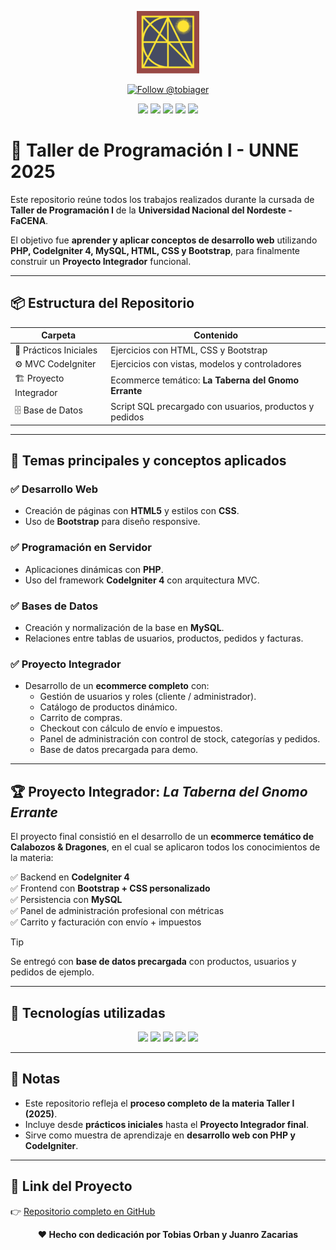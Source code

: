 <p align="center">
  <img src="https://raw.githubusercontent.com/tobiager/UNNE-LSI/main/assets/facena.png" alt="Logo de FaCENA" width="100">
</p>

<p align="center">
  <a href="https://github.com/tobiager">
    <img src="https://img.shields.io/github/followers/tobiager?label=Follow%20@tobiager&style=social" alt="Follow @tobiager" />
  </a>
</p>

<p align="center">
  <img src="https://img.shields.io/badge/PHP-777BB4?style=for-the-badge&logo=php&logoColor=white"/>
  <img src="https://img.shields.io/badge/CodeIgniter-EE4623?style=for-the-badge&logo=codeigniter&logoColor=white"/>
  <img src="https://img.shields.io/badge/UNNE-Taller_I-blue?style=for-the-badge"/>
  <img src="https://img.shields.io/badge/Estado-Completado-brightgreen?style=for-the-badge"/>
  <img src="https://img.shields.io/badge/Cursada-2025-blue?style=for-the-badge"/>
</p>

# 🐲 Taller de Programación I - UNNE 2025

Este repositorio reúne todos los trabajos realizados durante la cursada de **Taller de Programación I** de la **Universidad Nacional del Nordeste - FaCENA**.

El objetivo fue **aprender y aplicar conceptos de desarrollo web** utilizando **PHP, CodeIgniter 4, MySQL, HTML, CSS y Bootstrap**, para finalmente construir un **Proyecto Integrador** funcional.

---

## 📦 Estructura del Repositorio

| Carpeta | Contenido |
| ------- | --------- |
| 📖 Prácticos Iniciales | Ejercicios con HTML, CSS y Bootstrap |
| ⚙️ MVC CodeIgniter | Ejercicios con vistas, modelos y controladores |
| 🏗️ Proyecto Integrador | Ecommerce temático: **La Taberna del Gnomo Errante** |
| 🗄️ Base de Datos | Script SQL precargado con usuarios, productos y pedidos |

---

## 🚀 Temas principales y conceptos aplicados

### ✅ Desarrollo Web
- Creación de páginas con **HTML5** y estilos con **CSS**.
- Uso de **Bootstrap** para diseño responsive.

### ✅ Programación en Servidor
- Aplicaciones dinámicas con **PHP**.
- Uso del framework **CodeIgniter 4** con arquitectura MVC.

### ✅ Bases de Datos
- Creación y normalización de la base en **MySQL**.
- Relaciones entre tablas de usuarios, productos, pedidos y facturas.

### ✅ Proyecto Integrador
- Desarrollo de un **ecommerce completo** con:
  - Gestión de usuarios y roles (cliente / administrador).
  - Catálogo de productos dinámico.
  - Carrito de compras.
  - Checkout con cálculo de envío e impuestos.
  - Panel de administración con control de stock, categorías y pedidos.
  - Base de datos precargada para demo.

---

## 🏆 Proyecto Integrador: *La Taberna del Gnomo Errante*

El proyecto final consistió en el desarrollo de un **ecommerce temático de Calabozos & Dragones**, en el cual se aplicaron todos los conocimientos de la materia:

✅ Backend en **CodeIgniter 4**  
✅ Frontend con **Bootstrap + CSS personalizado**  
✅ Persistencia con **MySQL**  
✅ Panel de administración profesional con métricas  
✅ Carrito y facturación con envío + impuestos  

> [!TIP]
> Se entregó con **base de datos precargada** con productos, usuarios y pedidos de ejemplo.

---

## 🧰 Tecnologías utilizadas

<p align="center">
  <img src="https://img.shields.io/badge/PHP-777BB4?style=for-the-badge&logo=php&logoColor=white"/>
  <img src="https://img.shields.io/badge/CodeIgniter-EE4623?style=for-the-badge&logo=codeigniter&logoColor=white"/>
  <img src="https://img.shields.io/badge/MySQL-005C84?style=for-the-badge&logo=mysql&logoColor=white"/>
  <img src="https://img.shields.io/badge/Bootstrap-563D7C?style=for-the-badge&logo=bootstrap&logoColor=white"/>
  <img src="https://img.shields.io/badge/GitHub-181717?style=for-the-badge&logo=github&logoColor=white"/>
</p>

---

## 📌 Notas

- Este repositorio refleja el **proceso completo de la materia Taller I (2025)**.  
- Incluye desde **prácticos iniciales** hasta el **Proyecto Integrador final**.  
- Sirve como muestra de aprendizaje en **desarrollo web con PHP y CodeIgniter**.

---

## 🔗 Link del Proyecto

👉 [Repositorio completo en GitHub](https://github.com/Juanro-kun/repositorio)


<p align="center"><b>❤️ Hecho con dedicación por Tobias Orban y Juanro Zacarias</b></p>
